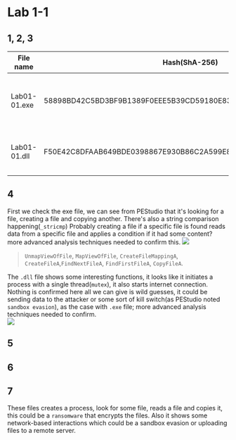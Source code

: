 # Lab 1-1
## 1, 2, 3

| File name    | Hash(ShA-256)                                                    | VT report                                                                                                                      | Compiled time                                                                | Packed                                                                 |
| ------------ | ---------------------------------------------------------------- | ------------------------------------------------------------------------------------------------------------------------------ | ---------------------------------------------------------------------------- | ---------------------------------------------------------------------- |
| Lab01-01.exe | 58898BD42C5BD3BF9B1389F0EEE5B39CD59180E8370EB9EA838A0B327BD6FE47 | [54/73 trojan](https://www.virustotal.com/gui/file/58898bd42c5bd3bf9b1389f0eee5b39cd59180e8370eb9ea838a0b327bd6fe47/detection) | [Sun Dec 19 16:16:19 2010 \| UTC!](https://i.imgur.com/bqw9A9P.png) <br><br> | [No signs of being packed or obfuscated.](https://imgur.com/a/lqDF6zO) |
| Lab01-01.dll | F50E42C8DFAAB649BDE0398867E930B86C2A599E8DB83B8260393082268F2DBA | [39/72 trojan](https://www.virustotal.com/gui/file/f50e42c8dfaab649bde0398867e930b86c2a599e8db83b8260393082268f2dba/detection) | [Sun Dec 19 16:16:38 2010 \| UTC](https://i.imgur.com/tMSvTQ4.png)<br>       | [No signs of being packed or obfuscated.](https://imgur.com/a/IjpDPVJ) |

## 4
First we check the exe file, we can see from PEStudio that it's looking for a file, creating a file and copying another. There's also a string comparison happening(`_stricmp`) Probably creating a file if a specific file is found reads data from a specific file and applies a condition if it had some content? more advanced analysis techniques needed to confirm this.
![](https://imgur.com/Y8w32Jk.jpg)

> `UnmapViewOfFile`, `MapViewOfFile`, `CreateFileMappingA`, `CreateFileA`,`FindNextFileA`, `FindFirstFileA`, `CopyFileA`.

The `.dll` file shows some interesting functions, it looks like it initiates a process with a single thread(`mutex`), it also starts internet connection. Nothing is confirmed here all we can give is wild guesses, it could be sending data to the attacker or some sort of kill switch(as PEStudio noted `sandbox evasion`), as the case with `.exe` file; more advanced analysis techniques needed to confirm.   
![](https://imgur.com/TYYnwnv.jpg)


## 5

## 6

## 7
These files creates a process, look for some file, reads a file and copies it,  this could be a `ransomware` that encrypts the files. Also it shows some network-based interactions which could be a sandbox evasion or uploading files to a remote server.